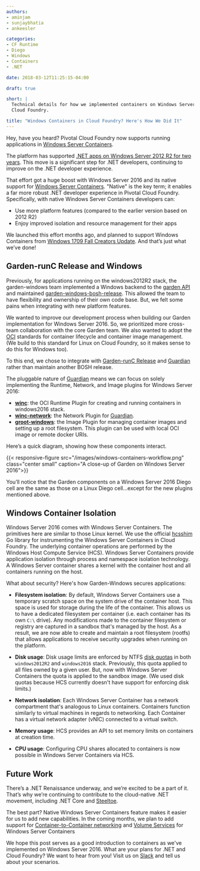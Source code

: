 ```yaml
---
authors:
- aminjam
- sunjaybhatia
- ankeesler

categories:
- CF Runtime
- Diego
- Windows
- Containers
- .NET

date: 2018-03-12T11:25:15-04:00

draft: true

short: |
  Technical details for how we implemented containers on Windows Server Core 2016 for Pivotal
  Cloud Foundry.

title: "Windows Containers in Cloud Foundry? Here's How We Did It"
---
```


Hey, have you heard? Pivotal Cloud Foundry now supports running
applications in [Windows Server Containers](https://docs.microsoft.com/en-us/virtualization/windowscontainers/about/).

The platform has supported [.NET apps on Windows Server 2012 R2 for two years](http://engineering.pivotal.io/post/windows-containerization-deep-dive/).
This move is a significant step for .NET developers, continuing to improve on the .NET developer
experience.

That effort got a huge boost with Windows Server 2016 and its native
support for [Windows Server Containers](https://docs.microsoft.com/en-us/virtualization/windowscontainers/about/).
"Native" is the key term; it enables a far more robust .NET developer experience
in Pivotal Cloud Foundry. Specifically, with native Windows Server Containers developers can:

- Use more platform features (compared to the earlier version based on 2012 R2)
- Enjoy improved isolation and resource management for their apps

We launched this effort months ago, and planned to support Windows Containers from
[Windows 1709 Fall Creators Update](https://blogs.windows.com/windowsexperience/2018/01/11/windows-10-fall-creators-update-1709-fully-available/).
And that’s just what we’ve done!

Garden-runC Release and Windows
-------------------------
Previously, for applications running on the windows2012R2 stack, the
garden-windows team implemented a Windows backend to the [garden API](https://code.cloudfoundry.org/garden)
and maintained [garden-windows-bosh-release](https://github.com/cloudfoundry-incubator/garden-windows-bosh-release).
This allowed the team to have flexibility and ownership of their own code
base. But, we felt some pains when integrating with new platform features.

We wanted to improve our development process when building our Garden implementation for
Windows Server 2016. So, we prioritized more cross-team collaboration with the core
Garden team. We also wanted to adopt the [OCI](https://www.opencontainers.org/)
standards for container lifecycle  and container image management. 
(We build to this standard for Linux on Cloud Foundry, so it makes sense to do this for Windows too).

To this end, we chose to integrate with [Garden-runC Release](https://code.cloudfoundry.org/garden-runc-release)
and [Guardian](https://code.cloudfoundry.org/guardian) rather than maintain
another BOSH release.

The pluggable nature of [Guardian](https://code.cloudfoundry.org/guardian) means we can
focus on solely implementing the Runtime, Network, and Image  plugins for Windows Server 2016:

- [__winc__](https://code.cloudfoundry.org/winc): the
OCI Runtime Plugin for creating and running containers in windows2016 stack.
- [__winc-network__](https://code.cloudfoundry.org/winc): the
Network Plugin for [Guardian](https://code.cloudfoundry.org/guardian).
- [__groot-windows__](https://code.cloudfoundry.org/groot-windows): the
Image Plugin for managing container images and setting up a root filesystem.
This plugin can be used with local OCI image or remote docker URIs.


Here’s a quick diagram, showing how these components interact.

{{< responsive-figure src="/images/windows-containers-workflow.png" class="center small" caption="A close-up of Garden on Windows Server 2016">}}

You’ll notice that the Garden components on a Windows Server 2016 Diego cell
are the same as those on a Linux Diego cell...except for the new plugins mentioned above.

Windows Container Isolation
---------------------------

Windows Server 2016 comes with Windows Server Containers. The primitives here
are similar to those Linux kernel. We use the official [hcsshim](https://github.com/Microsoft/hcsshim)
Go library for instrumenting the Windows Server Containers in Cloud Foundry. The underlying container operations 
are performed by the Windows Host Compute Service (HCS).
Windows Server Containers provide application isolation through process and namespace isolation technology.
A Windows Server container shares a kernel with the container host and all containers running on the host.

What about security? Here's how Garden-Windows secures applications:

- __Filesystem isolation__: By default, Windows Server Containers use a
  temporary scratch space on the system drive of the container host.
  This space is used for storage during the life of the container.
  This allows us to have a dedicated filesystem per container (i.e. each container has its own `C:\` drive).
  Any modifications made to the container filesystem or registry are captured
  in a sandbox that's managed by the host. As a result, we are now able to create and
  maintain a root filesystem (rootfs) that allows applications to receive security upgrades when running on the platform.
<!-- -->
- __Disk usage__: Disk usage limits are enforced by NTFS
[disk quotas](https://technet.microsoft.com/en-us/library/cc938945.aspx#XSLTsection128121120120)
  in both `windows2012R2` and `windows2016` stack.
  Previously, this quota applied to all files owned by a given user.
  But, now with Windows Server Containers the quota is applied to the sandbox image.
  (We used disk quotas because HCS currently doesn't have support for
  enforcing disk limits.)
<!-- -->
- __Network isolation__: Each Windows Server Container has a network compartment
that's analogous to Linux containers. Containers function similarly
to virtual machines in regards to networking. Each Container has a virtual network
adapter (vNIC) connected to a virtual switch.
<!-- -->
- __Memory usage__: HCS provides an API to set memory limits on containers at creation time.
<!-- -->
- __CPU usage__: Configuring CPU shares allocated to containers is now possible
in Windows Server Containers via HCS.

Future Work
-----------

There’s a .NET Renaissance underway, and we’re excited to be a part of it.
That’s why we’re continuing to contribute to the cloud-native .NET movement,
including .NET Core and [Steeltoe](http://steeltoe.io/).

The best part? Native Windows Server Containers feature makes it easier for
us to add new capabilities. In the coming months, we plan to add support for
[Container-to-Container networking](https://docs.cloudfoundry.org/concepts/understand-cf-networking.html)
and [Volume Services](https://docs.cloudfoundry.org/devguide/services/using-vol-services.html)
for Windows Server Containers

We hope this post serves as a good introduction to containers as we've 
implemented on Windows Server 2016. What are your plans for .NET and Cloud Foundry?
We want to hear from you! Visit us on
[Slack](https://cloudfoundry.slack.com/messages/garden-windows/) and tell us
about your scenarios.
